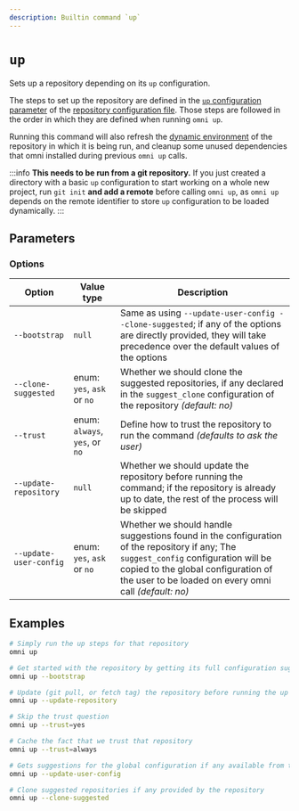 ```yaml
---
description: Builtin command `up`
---
```


# `up`

Sets up a repository depending on its `up` configuration.

The steps to set up the repository are defined in the [`up` configuration parameter](/reference/configuration/parameters/up) of the [repository configuration file](/reference/configuration/files#per-repository-configuration). Those steps are followed in the order in which they are defined when running `omni up`.

Running this command will also refresh the [dynamic environment](/reference/dynamic-environment) of the repository in which it is being run, and cleanup some unused dependencies that omni installed during previous `omni up` calls.

:::info
**This needs to be run from a git repository.** If you just created a directory with a basic `up` configuration to start working on a whole new project, run `git init` **and add a remote** before calling `omni up`, as `omni up` depends on the remote identifier to store `up` configuration to be loaded dynamically.
:::

## Parameters

### Options

| Option          | Value type | Description                                         |
|-----------------|------------|-----------------------------------------------------|
| `--bootstrap` | `null` | Same as using `--update-user-config --clone-suggested`; if any of the options are directly provided, they will take precedence over the default values of the options |
| `--clone-suggested` | enum: `yes`, `ask` or `no` | Whether we should clone the suggested repositories, if any declared in the `suggest_clone` configuration of the repository *(default: no)* |
| `--trust` | enum: `always`, `yes`, or `no` | Define how to trust the repository to run the command *(defaults to ask the user)* |
| `--update-repository` | `null` | Whether we should update the repository before running the command; if the repository is already up to date, the rest of the process will be skipped |
| `--update-user-config` | enum: `yes`, `ask` or `no` | Whether we should handle suggestions found in the configuration of the repository if any; The `suggest_config` configuration will be copied to the global configuration of the user to be loaded on every omni call *(default: no)* |

## Examples

```bash
# Simply run the up steps for that repository
omni up

# Get started with the repository by getting its full configuration suggestions
omni up --bootstrap

# Update (git pull, or fetch tag) the repository before running the up steps
omni up --update-repository

# Skip the trust question
omni up --trust=yes

# Cache the fact that we trust that repository
omni up --trust=always

# Gets suggestions for the global configuration if any available from the repository
omni up --update-user-config

# Clone suggested repositories if any provided by the repository
omni up --clone-suggested
```
